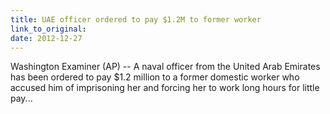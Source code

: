 ```yaml
---
title: UAE officer ordered to pay $1.2M to former worker
link_to_original: 
date: 2012-12-27
---
```

  
Washington Examiner (AP) -- A naval officer from the United Arab Emirates has been ordered to pay $1.2 million to a former domestic worker who accused him of imprisoning her and forcing her to work long hours for little pay...
